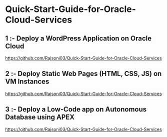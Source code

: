 # Quick-Start-Guide-for-Oracle-Cloud-Services

## 1 :- Deploy a WordPress Application on Oracle Cloud 

https://github.com/Rajsoni03/Quick-Start-Guide-for-Oracle-Cloud-Services


## 2 :- Deploy Static Web Pages (HTML, CSS, JS) on VM Instances

https://github.com/Rajsoni03/Quick-Start-Guide-for-Oracle-Cloud-Services


## 3 :- Deploy a Low-Code app on Autonomous Database using APEX

https://github.com/Rajsoni03/Quick-Start-Guide-for-Oracle-Cloud-Services